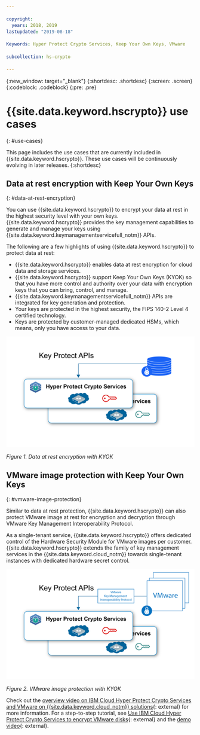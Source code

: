 ```yaml
---

copyright:
  years: 2018, 2019
lastupdated: "2019-08-18"

Keywords: Hyper Protect Crypto Services, Keep Your Own Keys, VMware

subcollection: hs-crypto

---
```


{:new_window: target="_blank"}
{:shortdesc: .shortdesc}
{:screen: .screen}
{:codeblock: .codeblock}
{:pre: .pre}

# {{site.data.keyword.hscrypto}} use cases
{: #use-cases}

This page includes the use cases that are currently included in {{site.data.keyword.hscrypto}}. These use cases will be continuously evolving in later releases.
{:shortdesc}

## Data at rest encryption with Keep Your Own Keys
{: #data-at-rest-encryption}

You can use {{site.data.keyword.hscrypto}} to encrypt your data at rest in the highest security level with your own keys. {{site.data.keyword.hscrypto}} provides the key management capabilities to generate and manage your keys using {{site.data.keyword.keymanagementservicefull_notm}} APIs.

The following are a few highlights of using {{site.data.keyword.hscrypto}} to protect data at rest:

 * {{site.data.keyword.hscrypto}} enables data at rest encryption for cloud data and storage services.
 * {{site.data.keyword.hscrypto}} support Keep Your Own Keys (KYOK) so that you have more control and authority over your data with encryption keys that you can bring, control, and manage.
 * {{site.data.keyword.keymanagementservicefull_notm}} APIs are integrated for key generation and protection.
 * Your keys are protected in the highest security, the FIPS 140-2 Level 4 certified technology.
 * Keys are protected by customer-managed dedicated HSMs, which means, only you have access to your data.

![data at rest encryption with KYOK](image/byok.png "Data at rest encryption with KYOK")

*Figure 1. Data at rest encryption with KYOK*

## VMware image protection with Keep Your Own Keys
{: #vmware-image-protection}

Similar to data at rest protection, {{site.data.keyword.hscrypto}} can also protect VMware image at rest for encryption and decryption through VMware Key Management Interoperability Protocol.

As a single-tenant service, {{site.data.keyword.hscrypto}} offers dedicated control of the Hardware Security Module for VMware images per customer. {{site.data.keyword.hscrypto}} extends the family of key management services in the {{site.data.keyword.cloud_notm}} towards single-tenant instances with dedicated hardware secret control.

![VMware image protection with KYOK](image/byok_vm.png "VMware image protection with KYOK")

*Figure 2. VMware image protection with KYOK*

Check out the [overview video on IBM Cloud Hyper Protect Crypto Services and VMware on {{site.data.keyword.cloud_notm}} solutions](https://youtu.be/9n8-hQBMYWQ){: external} for more information. For a step-to-step tutorial, see [Use IBM Cloud Hyper Protect Crypto Services to encrypt VMware disks](https://developer.ibm.com/tutorials/use-hyper-protect-crypto-services-to-encrypt-vmware-disks/){: external} and the [demo video](https://youtu.be/huQ5wUfrW4c){: external}.
